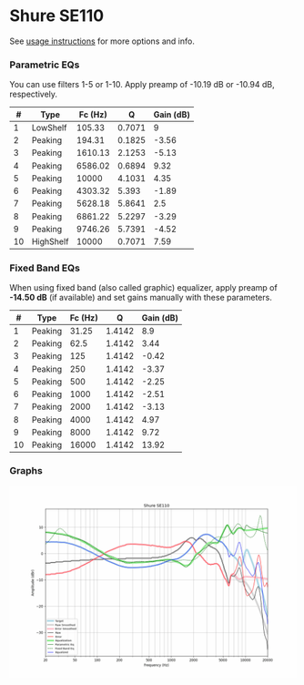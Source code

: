 # Shure SE110
See [usage instructions](https://github.com/jaakkopasanen/AutoEq#usage) for more options and info.

### Parametric EQs
You can use filters 1-5 or 1-10. Apply preamp of -10.19 dB or -10.94 dB, respectively.

|   # | Type      |   Fc (Hz) |      Q |   Gain (dB) |
|-----|-----------|-----------|--------|-------------|
|   1 | LowShelf  |    105.33 | 0.7071 |        9    |
|   2 | Peaking   |    194.31 | 0.1825 |       -3.56 |
|   3 | Peaking   |   1610.13 | 2.1253 |       -5.13 |
|   4 | Peaking   |   6586.02 | 0.6894 |        9.32 |
|   5 | Peaking   |  10000    | 4.1031 |        4.35 |
|   6 | Peaking   |   4303.32 | 5.393  |       -1.89 |
|   7 | Peaking   |   5628.18 | 5.8641 |        2.5  |
|   8 | Peaking   |   6861.22 | 5.2297 |       -3.29 |
|   9 | Peaking   |   9746.26 | 5.7391 |       -4.52 |
|  10 | HighShelf |  10000    | 0.7071 |        7.59 |

### Fixed Band EQs
When using fixed band (also called graphic) equalizer, apply preamp of **-14.50 dB** (if available) and set gains manually with these parameters.

|   # | Type    |   Fc (Hz) |      Q |   Gain (dB) |
|-----|---------|-----------|--------|-------------|
|   1 | Peaking |     31.25 | 1.4142 |        8.9  |
|   2 | Peaking |     62.5  | 1.4142 |        3.44 |
|   3 | Peaking |    125    | 1.4142 |       -0.42 |
|   4 | Peaking |    250    | 1.4142 |       -3.37 |
|   5 | Peaking |    500    | 1.4142 |       -2.25 |
|   6 | Peaking |   1000    | 1.4142 |       -2.51 |
|   7 | Peaking |   2000    | 1.4142 |       -3.13 |
|   8 | Peaking |   4000    | 1.4142 |        4.97 |
|   9 | Peaking |   8000    | 1.4142 |        9.72 |
|  10 | Peaking |  16000    | 1.4142 |       13.92 |

### Graphs
![](./Shure%20SE110.png)
